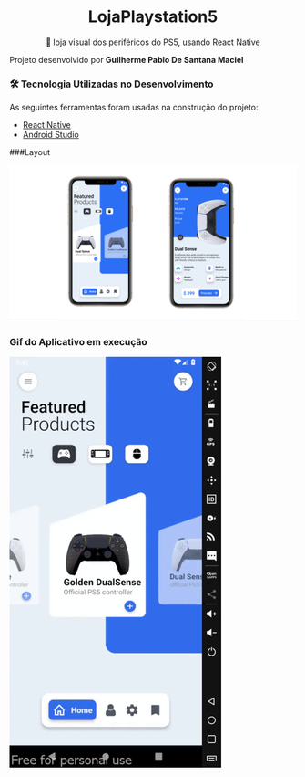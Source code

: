 
<h1 align="center">LojaPlaystation5</h1>
<p align="center">🚀 loja visual dos periféricos do PS5, usando React Native</p>

Projeto desenvolvido por <strong> Guilherme Pablo De Santana Maciel </strong>

### 🛠 Tecnologia Utilizadas no Desenvolvimento 

As seguintes ferramentas foram usadas na construção do projeto:
 
- [React Native](https://reactnative.dev/)      
- [Android Studio](https://developer.android.com/studio)


###Layout

![Layout](https://github.com/PabloSanttana/LojaPlaystation5/blob/master/layoutPlay.png)

### Gif do Aplicativo em execução 

![gif-App](https://github.com/PabloSanttana/LojaPlaystation5/blob/master/videoPlay.gif)
